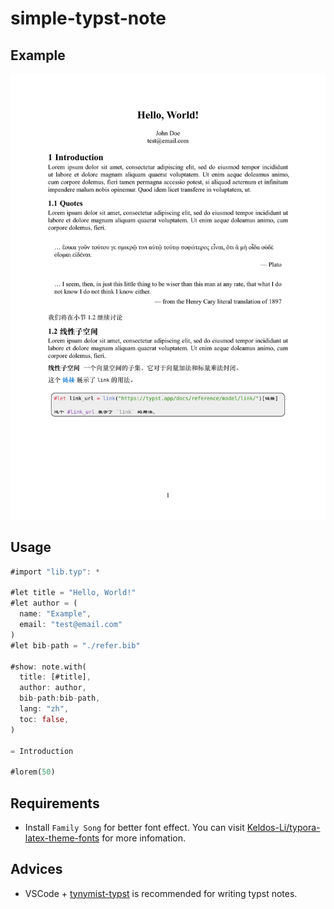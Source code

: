 # simple-typst-note

## Example
![](./assets/example.svg)

## Usage 

```rust
#import "lib.typ": *

#let title = "Hello, World!"
#let author = (
  name: "Example",
  email: "test@email.com"
)
#let bib-path = "./refer.bib"

#show: note.with(
  title: [#title],
  author: author,
  bib-path:bib-path,
  lang: "zh", 
  toc: false,
)

= Introduction

#lorem(50)

```

## Requirements

- Install `Family Song` for better font effect. You can visit [Keldos-Li/typora-latex-theme-fonts](https://github.com/Keldos-Li/typora-latex-theme-fonts/tree/main) for more infomation. 

## Advices

- VSCode + [tynymist-typst](https://marketplace.visualstudio.com/items?itemName=myriad-dreamin.tinymist) is recommended for writing typst notes.